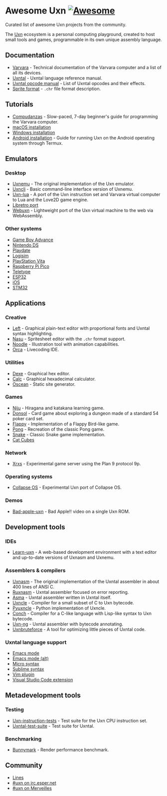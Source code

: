 # Awesome Uxn [![Awesome](https://awesome.re/badge.svg)](https://awesome.re)

Curated list of awesome Uxn projects from the community.

The [Uxn](https://100r.co/site/uxn.html) ecosystem is a personal computing playground, created to host small tools and games, programmable in its own unique assembly language.

## Documentation

- [Varvara](https://wiki.xxiivv.com/site/varvara.html) - Technical documentation of the Varvara computer and a list of all its devices.
- [Uxntal](https://wiki.xxiivv.com/site/uxntal.html) - Uxntal language reference manual.
- [Uxntal opcode manual](https://wiki.xxiivv.com/site/uxntal_reference.html) - List of Uxntal opcodes and their effects.
- [Sprite format](https://wiki.xxiivv.com/site/chr_format.html) - `.chr` file format description.

## Tutorials

- [Compudanzas](https://compudanzas.net/uxn_tutorial.html) - Slow-paced, 7-day beginner's guide for programming the Varvara computer.
- [macOS installation](https://eli.li/2021/09/27/how-to-install-uxn-on-macos)
- [Windows installation](https://itch.io/t/1605965/a-quick-guide-to-running-this-software)
- [Android installation](https://llllllll.co/t/uxn-virtual-computer/46103/253) - Guide for running Uxn on the Android operating system through Termux.

## Emulators

### Desktop

- [Uxnemu](https://git.sr.ht/~rabbits/uxn/tree/main/item/src/uxnemu.c) - The original implementation of the Uxn emulator.
- [Uxncli](https://git.sr.ht/~rabbits/uxn/tree/main/item/src/uxncli.c) - Basic command-line interface version of Uxnemu.
- [Uxn-lua](https://github.com/DeltaF1/uxn-lua) - A port of the Uxn instruction set and Varvara virtual computer to Lua and the Love2D game engine.
- [Libretro port](https://github.com/kivutar/uxn)
- [Webuxn](https://github.com/aduros/webuxn) - Lightweight port of the Uxn virtual machine to the web via WebAssembly.

### Other systems

- [Game Boy Advance](https://git.badd10de.dev/uxngba/about/)
- [Nintendo DS](https://github.com/asiekierka/uxnds)
- [Playdate](https://git.sr.ht/~rabbits/uxn-playdate)
- [Logisim](https://github.com/DeltaF1/uxn-logisim)
- [PlayStation Vita](https://github.com/ivodopiviz/uxnvita)
- [Raspberry Pi Pico](https://git.sr.ht/~alderwick/pico-uxn)
- [Teletype](https://github.com/csboling/teluxn)
- [ESP32](https://github.com/max22-/uxn-esp32)
- [iOS](https://github.com/kylestew/UxniOS)
- [STM32](https://github.com/kylestew/armuxn)

## Applications

### Creative

- [Left](https://wiki.xxiivv.com/site/left.html) - Graphical plain-text editor with proportional fonts and Uxntal syntax highlighting.
- [Nasu](https://wiki.xxiivv.com/site/nasu.html) - Spritesheet editor with the `.chr` format support.
- [Noodle](https://wiki.xxiivv.com/site/noodle.html) - Illustration tool with animation capabilities.
- [Orca](https://git.sr.ht/~rabbits/orca-toy) - Livecoding IDE.

### Utilities

- [Dexe](https://wiki.xxiivv.com/site/dexe.html) - Graphical hex editor.
- [Calc](https://git.sr.ht/~rabbits/uxn/tree/main/item/projects/software/calc.tal) - Graphical hexadecimal calculator.
- [Oscean](https://github.com/XXIIVV/oscean/blob/main/src/oscean.tal) - Static site generator.

### Games

- [Niju](https://hundredrabbits.itch.io/niju) - Hiragana and katakana learning game.
- [Donsol](https://hundredrabbits.itch.io/donsol) - Card game about exploring a dungeon made of a standard 54 poker card set.
- [Flappy](https://github.com/keijiro/uxn-sketches/blob/main/flappy.tal) - Implementation of a Flappy Bird-like game.
- [Pong](https://compudanzas.net/uxn_tutorial_day_6.html) - Recreation of the classic Pong game.
- [Snake](https://git.sr.ht/~rabbits/uxn/tree/main/item/projects/examples/demos/snake.tal) - Classic Snake game implementation.
- [Cat Cubes](https://pup.town/catcubes.html)

### Network

- [Xrxs](https://nilfm.cc/git/xrxs/about/) - Experimental game server using the Plan 9 protocol 9p.

### Operating systems

- [Collapse OS](https://collapseos.org/download.html) - Experimental Uxn port of Collapse OS.

### Demos

- [Bad-apple-uxn](https://github.com/karolbelina/bad-apple-uxn) - Bad Apple!! video on a single Uxn ROM.

## Development tools

### IDEs

- [Learn-uxn](https://metasyn.github.io/learn-uxn/) - A web-based development environment with a text editor and up-to-date versions of Uxnasm and Uxnemu.

### Assemblers & compilers

- [Uxnasm](https://git.sr.ht/~rabbits/uxn/tree/main/item/src/uxnasm.c) - The original implementation of the Uxntal assembler in about 400 lines of ANSI C.
- [Ruxnasm](https://github.com/karolbelina/ruxnasm) - Uxntal assembler focused on error reporting.
- [Asma](https://git.sr.ht/~rabbits/uxn/tree/main/item/projects/software/asma.tal) - Uxntal assembler written in Uxntal itself.
- [Uxncle](https://github.com/CPunch/Uxncle) - Compiler for a small subset of C to Uxn bytecode.
- [Pyuxncle](https://github.com/CPunch/Pyuxncle) - Python implementation of Uxncle.
- [Conch](https://github.com/Armael/conch) - Compiler for a C-like language with Lisp-like syntax to Uxn bytecode.
- [Uxn-ng](https://git.sr.ht/~tenshi/uxn-ng) - Uxntal assembler with bytecode annotating.
- [Uxnbruteforce](https://github.com/max22-/uxnbruteforce) - A tool for optimizing little pieces of Uxntal code.

### Uxntal language support

- [Emacs mode](https://github.com/xaderfos/uxntal-mode)
- [Emacs mode (alt)](https://github.com/rafapaezbas/uxntal-mode)
- [Micro syntax](https://nilfm.cc/git/dotfiles/tree/micro/syntax/uxn.yaml)
- [Sublime syntax](https://git.sr.ht/~rabbits/uxn/tree/main/item/etc/tal.sublime-syntax)
- [Vim plugin](https://github.com/karolbelina/uxntal.vim)
- [Visual Studio Code extension](https://marketplace.visualstudio.com/items?itemName=karolbelina.uxntal)

## Metadevelopment tools

### Testing

- [Uxn-instruction-tests](https://github.com/DeltaF1/uxn-instruction-tests) - Test suite for the Uxn CPU instruction set.
- [Uxntal-test-suite](https://github.com/karolbelina/uxntal-test-suite) - Test suite for Uxntal.

### Benchmarking

- [Bunnymark](http://kira.solar/pub/bunnymark.txt) - Render performance benchmark.

## Community

- [Lines](https://llllllll.co/t/uxn-virtual-computer/46103)
- [#uxn on irc.esper.net](https://webchat.esper.net/?channels=uxn)
- [#uxn on Merveilles](https://merveilles.town/tags/uxn)
